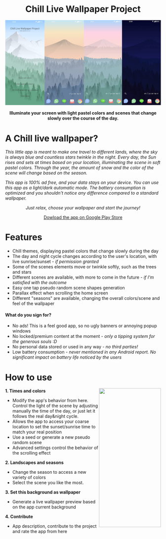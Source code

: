 <div align="center"> 
  
  # Chill Live Wallpaper Project 

</div>

![This is a showcase](/Assets/showcase.png "showcase")

**<div align="center">Illuminate your screen with light pastel colors and scenes that change slowly over the course of the day.**</div>

# A Chill live wallpaper?

_This little app is meant to make one travel to different lands, where the sky is always blue and countless stars twinkle in the night.
Every day, the Sun rises and sets at times based on your location, illuminating the scene in soft pastel colors. Through the year, the amount of snow and the color of the scene will change based on the season._

_This app is 100% ad free, and your data stays on your device.
You can use this app as a light/dark automatic mode. The battery consumption is optimized and you shouldn't notice any difference compared to a standard wallpaper._

<div align="center">
  
  _Just relax, choose your wallpaper and start the journey!_
  
  [Dowload the app on Google Play Store](https://play.google.com/store/apps/details?id=com.chilllive.chillwallpaperproject)
  
  </div>

# Features

* Chill themes, displaying pastel colors that change slowly during the day
* The day and night cycle changes according to the user's location, with live sunrise/sunset - _if permission granted_
* Some of the scenes elements move or twinkle softly, such as the trees and stars
* Different scenes are available, with more to come in the future - _if I'm satisfied with the outcome_
* Easy one tap pseudo random scene shapes generation
* Parallax effect when scrolling the home screen
* Different "seasons" are available, changing the overall colors/scene and feel of the wallpaper

#### What do you sign for?

* No ads! This is a feel good app, so no ugly banners or annoying popup windows
* No locked/premium content at the moment - _only a tipping system for the generous souls :D_
* No personal data stored or used in any way - _no third parties!_
* Low battery consumption - _never mentioned in any Android report. No significant impact on battery life noticed by the users_

# How to use

<img align="right" src="/Assets/showcaseGif.gif" width="200" height="450">

**1. Times and colors** 
* Modify the app's behavior from here. Control the light of the scene by adjusting manually the time of the day, or just let it follows the real day&night cycle.
* Allows the app to access your coarse location to set the sunset/sunrise time to match your real position
* Use a seed or generate a new pseudo random scene
* Advanced settings control the behavior of the scrolling effect

**2. Landscapes and seasons** 
* Change the season to access a new variety of colors
* Select the scene you like the most.

**3. Set this background as wallpaper** 
* Generate a live wallpaper preview based on the app current background

**4. Contribute** 
* App description, contribute to the project and rate the app from here
